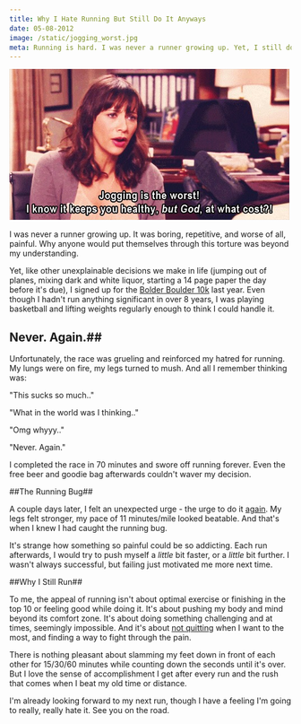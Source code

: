 ```yaml
---
title: Why I Hate Running But Still Do It Anyways
date: 05-08-2012
image: /static/jogging_worst.jpg
meta: Running is hard. I was never a runner growing up. Yet, I still do it anyways.
---
```


<p>
<img class="pure-img center" src="/static/jogging_worst.jpg" alt="parks and recreation jogging is the worst image quote" />
</p>

I was never a runner growing up. It was boring, repetitive, and worse of all, painful. Why anyone would put themselves through this torture was beyond my understanding.

Yet, like other unexplainable decisions we make in life (jumping out of planes, mixing dark and white liquor, starting a 14 page paper the day before it's due), I signed up for the [Bolder Boulder 10k][2] last year. Even though I hadn't run anything significant in over 8 years, I was playing basketball and lifting weights regularly enough to think I could handle it.

## Never. Again.##

Unfortunately, the race was grueling and reinforced my hatred for running. My lungs were on fire, my legs turned to mush. And all I remember thinking was:

"This sucks so much.."

"What in the world was I thinking.."

"Omg whyyy.."

"Never. Again."

I completed the race in 70 minutes and swore off running forever. Even the free beer and goodie bag afterwards couldn't waver my decision.

##The Running Bug##

A couple days later, I felt an unexpected urge - the urge to do it <u>again</u>. My legs felt stronger, my pace of 11 minutes/mile looked beatable. And that's when I knew I had caught the running bug.

It's strange how something so painful could be so addicting. Each run afterwards, I would try to push myself a *little* bit faster, or a *little* bit further. I wasn't always successful, but failing just motivated me more next time.

##Why I Still Run##

To me, the appeal of running isn't about optimal exercise or finishing in the top 10 or feeling good while doing it. It's about pushing my body and mind beyond its comfort zone. It's about doing something challenging and at times, seemingly impossible. And it's about [not quitting][1] when I want to the most, and finding a way to fight through the pain.

There is nothing pleasant about slamming my feet down in front of each other for 15/30/60 minutes while counting down the seconds until it's over. But I love the sense of accomplishment I get after every run and the rush that comes when I beat my old time or distance.

I'm already looking forward to my next run, though I have a feeling I'm going to really, really hate it. See you on the road.

[1]: /blog/2011/money-in-the-bank.html
[2]: http://bolderboulder.com/
